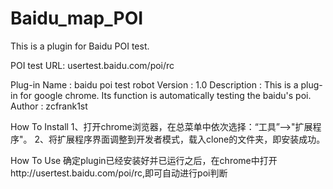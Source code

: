 Baidu_map_POI
=============

This is a plugin for Baidu POI test.

POI test URL: usertest.baidu.com/poi/rc

Plug-in Name : baidu poi test robot
Version : 1.0
Description : This is a plug-in for google chrome. Its function is automatically testing the baidu's poi.
Author : zcfrank1st

How To Install
1、打开chrome浏览器，在总菜单中依次选择：“工具”-->"扩展程序"。
2、将扩展程序界面调整到开发者模式，载入clone的文件夹，即安装成功。

How To Use
确定plugin已经安装好并已运行之后，在chrome中打开http://usertest.baidu.com/poi/rc,即可自动进行poi判断
